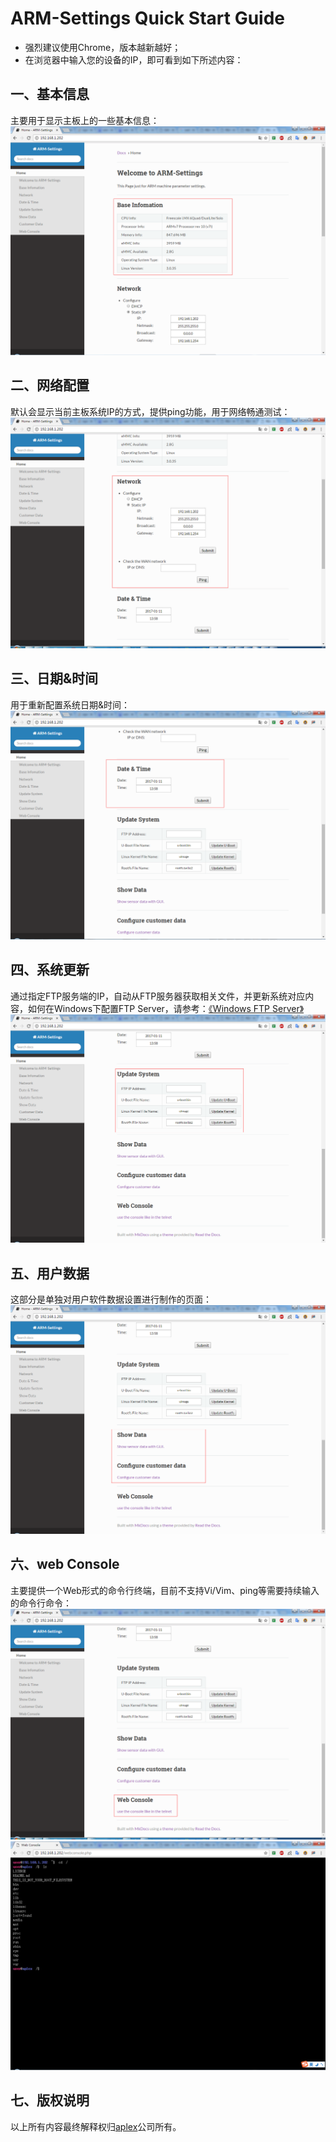 # ARM-Settings Quick Start Guide

* 强烈建议使用Chrome，版本越新越好；
* 在浏览器中输入您的设备的IP，即可看到如下所述内容：

## 一、基本信息

主要用于显示主板上的一些基本信息：  
![images/baseInfo.png](images/baseInfo.png)

## 二、网络配置

默认会显示当前主板系统IP的方式，提供ping功能，用于网络畅通测试：  
![images/network.png](images/network.png)

## 三、日期&时间

用于重新配置系统日期&时间：  
![images/dateTime.png](images/dateTime.png)

## 四、系统更新

通过指定FTP服务端的IP，自动从FTP服务器获取相关文件，并更新系统对应内容，如何在Windows下配置FTP Server，请参考：[《Windows FTP Server》](https://github.com/AplexOS/zh-cmn-Hans/tree/FTP-Server_Windows_SDK)  
![images/updateSystem.png](images/updateSystem.png)

## 五、用户数据

这部分是单独对用户软件数据设置进行制作的页面：  
![images/customerData.png](images/customerData.png)

## 六、web Console

主要提供一个Web形式的命令行终端，目前不支持Vi/Vim、ping等需要持续输入的命令行命令：  
![images/webConsole.png](images/webConsole.png)
![images/webConsoleUI.png](images/webConsoleUI.png)

## 七、版权说明

以上所有内容最终解释权归[aplex](http://www.aplextec.com/cn/home.php)公司所有。
